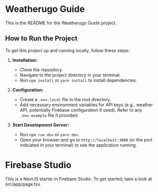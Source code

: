 # Weatherugo Guide

This is the README for the Weatherugo Guide project.

## How to Run the Project

To get this project up and running locally, follow these steps:

1.  **Installation:**
    *   Clone the repository.
    *   Navigate to the project directory in your terminal.
    *   Run `npm install` or `yarn install` to install dependencies.

2.  **Configuration:**
    *   Create a `.env.local` file in the root directory.
    *   Add necessary environment variables for API keys (e.g., weather API, potentially Firebase configuration if used). Refer to any `.env.example` file if provided.

3.  **Start Development Server:**
    *   Run `npm run dev` or `yarn dev`.
    *   Open your browser and go to `http://localhost:3000` (or the port indicated in your terminal) to see the application running.

# Firebase Studio
This is a NextJS starter in Firebase Studio.
To get started, take a look at src/app/page.tsx.
